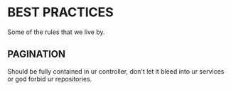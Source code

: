 # BEST PRACTICES

Some of the rules that we live by.

## PAGINATION

Should be fully contained in ur controller, don't let it bleed into ur services or god forbid ur repositories.
